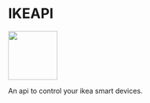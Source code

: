 # IKEAPI

<img src="https://user-images.githubusercontent.com/61658427/129480465-9b166f89-1734-4e0d-bdf8-96884e116104.png" widght="100" height="100">


An api to control your ikea smart devices.
